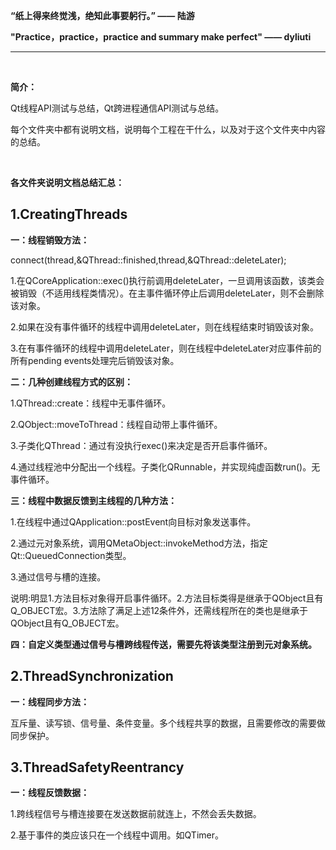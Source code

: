 **“纸上得来终觉浅，绝知此事要躬行。”  —— 陆游**

**"Practice，practice，practice and summary make perfect" —— dyliuti**

------



<br>

**简介：**

Qt线程API测试与总结，Qt跨进程通信API测试与总结。

每个文件夹中都有说明文档，说明每个工程在干什么，以及对于这个文件夹中内容的总结。

<br>

**各文件夹说明文档总结汇总：**

## 1.CreatingThreads

**一：线程销毁方法：**

connect(thread,&QThread::finished,thread,&QThread::deleteLater);

1.在QCoreApplication::exec()执行前调用deleteLater，一旦调用该函数，该类会被销毁（不适用线程类情况）。在主事件循环停止后调用deleteLater，则不会删除该对象。

2.如果在没有事件循环的线程中调用deleteLater，则在线程结束时销毁该对象。

3.在有事件循环的线程中调用deleteLater，则在线程中deleteLater对应事件前的所有pending events处理完后销毁该对象。

**二：几种创建线程方式的区别：**

1.QThread::create：线程中无事件循环。

2.QObject::moveToThread：线程自动带上事件循环。

3.子类化QThread：通过有没执行exec()来决定是否开启事件循环。

4.通过线程池中分配出一个线程。子类化QRunnable，并实现纯虚函数run()。无事件循环。

**三：线程中数据反馈到主线程的几种方法：**

1.在线程中通过QApplication::postEvent向目标对象发送事件。

2.通过元对象系统，调用QMetaObject::invokeMethod方法，指定Qt::QueuedConnection类型。

3.通过信号与槽的连接。

说明:明显1.方法目标对象得开启事件循环。2.方法目标类得是继承于QObject且有Q_OBJECT宏。3.方法除了满足上述12条件外，还需线程所在的类也是继承于QObject且有Q_OBJECT宏。

**四：自定义类型通过信号与槽跨线程传送，需要先将该类型注册到元对象系统。**

## 2.ThreadSynchronization

**一：线程同步方法：**

互斥量、读写锁、信号量、条件变量。多个线程共享的数据，且需要修改的需要做同步保护。

## 3.ThreadSafetyReentrancy

**一：线程反馈数据：**

1.跨线程信号与槽连接要在发送数据前就连上，不然会丢失数据。

2.基于事件的类应该只在一个线程中调用。如QTimer。